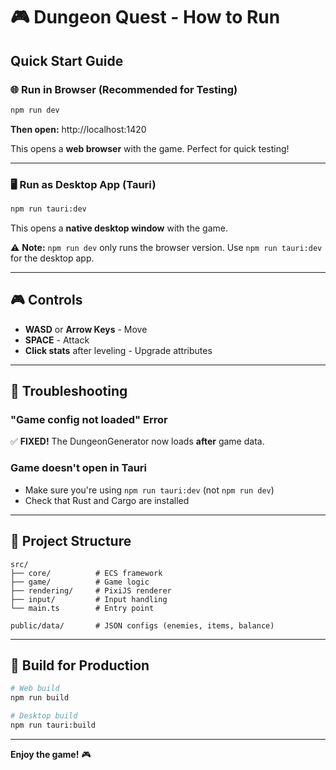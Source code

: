 # 🎮 Dungeon Quest - How to Run

## Quick Start Guide

### 🌐 Run in Browser (Recommended for Testing)

```bash
npm run dev
```

**Then open:** http://localhost:1420

This opens a **web browser** with the game. Perfect for quick testing!

---

### 🖥️ Run as Desktop App (Tauri)

```bash
npm run tauri:dev
```

This opens a **native desktop window** with the game.

⚠️ **Note:** `npm run dev` only runs the browser version. Use `npm run tauri:dev` for the desktop app.

---

## 🎮 Controls

- **WASD** or **Arrow Keys** - Move
- **SPACE** - Attack
- **Click stats** after leveling - Upgrade attributes

---

## 🐛 Troubleshooting

### "Game config not loaded" Error
✅ **FIXED!** The DungeonGenerator now loads **after** game data.

### Game doesn't open in Tauri
- Make sure you're using `npm run tauri:dev` (not `npm run dev`)
- Check that Rust and Cargo are installed

---

## 📁 Project Structure

```
src/
├── core/          # ECS framework
├── game/          # Game logic
├── rendering/     # PixiJS renderer  
├── input/         # Input handling
└── main.ts        # Entry point

public/data/       # JSON configs (enemies, items, balance)
```

---

## 🚀 Build for Production

```bash
# Web build
npm run build

# Desktop build
npm run tauri:build
```

---

**Enjoy the game!** 🎮
